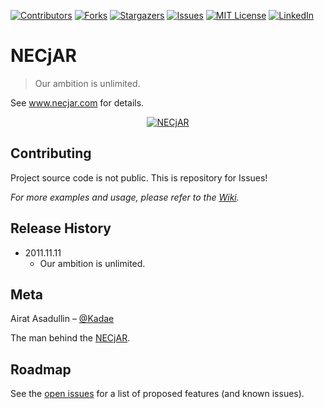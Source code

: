 
<!-- PROJECT SHIELDS -->
<!--
*** I'm using markdown "reference style" links for readability.
*** Reference links are enclosed in brackets [ ] instead of parentheses ( ).
*** See the bottom of this document for the declaration of the reference variables
*** for contributors-url, forks-url, etc. This is an optional, concise syntax you may use.
*** https://www.markdownguide.org/basic-syntax/#reference-style-links
-->
[![Contributors][contributors-shield]][contributors-url]
[![Forks][forks-shield]][forks-url]
[![Stargazers][stars-shield]][stars-url]
[![Issues][issues-shield]][issues-url]
[![MIT License][license-shield]][license-url]
[![LinkedIn][linkedin-shield]][linkedin-url]

# NECjAR
> Our ambition is unlimited.

See www.necjar.com for details.

<p align="center">
  <a href="https://necjar.com">
    <img src="https://necjar.com/j/materials/icons/icon-necjar.jpg" alt="NECjAR" width="auto" height="auto" />
  </a>
</p>

## Contributing

Project source code is not public. This is repository for Issues!

_For more examples and usage, please refer to the [Wiki](https://wiki.necjar.com/NECjAR)._

## Release History

* 2011.11.11
    * Our ambition is unlimited.

## Meta

Airat Asadullin – [@Kadae](https://twitter.com/Kadae)

The man behind the [NECjAR](https://necjar.com).

<!-- ROADMAP -->
## Roadmap

See the [open issues](https://github.com/NECjAR/COM/issues) for a list of proposed features (and known issues).

<!-- MARKDOWN LINKS & IMAGES -->
<!-- https://www.markdownguide.org/basic-syntax/#reference-style-links -->
[contributors-shield]: https://img.shields.io/github/contributors/NECjAR/COM.svg?style=for-the-badge
[contributors-url]: https://github.com/NECjAR/COM/graphs/contributors
[forks-shield]: https://img.shields.io/github/forks/NECjAR/COM.svg?style=for-the-badge
[forks-url]: https://github.com/NECjAR/COM/network/members
[stars-shield]: https://img.shields.io/github/stars/NECjAR/COM.svg?style=for-the-badge
[stars-url]: https://github.com/NECjAR/COM/stargazers
[issues-shield]: https://img.shields.io/github/issues/NECjAR/COM.svg?style=for-the-badge
[issues-url]: https://github.com/NECjAR/COM/issues
[license-shield]: https://img.shields.io/github/license/NECjAR/COM.svg?style=for-the-badge
[license-url]: https://github.com/NECjAR/COM/blob/master/LICENSE.txt
[linkedin-shield]: https://img.shields.io/badge/-LinkedIn-black.svg?style=for-the-badge&logo=linkedin&colorB=555
[linkedin-url]: https://linkedin.com/in/Kadae
[necjar]: https://necjar.com
[wiki]: https://wiki.necjar.com/NECjAR
